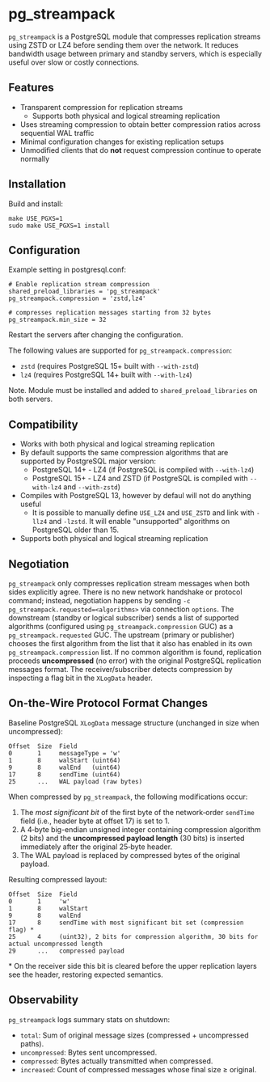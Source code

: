 pg_streampack
=============

`pg_streampack` is a PostgreSQL module that compresses replication streams
using ZSTD or LZ4 before sending them over the network.
It reduces bandwidth usage between primary and standby servers, which is
especially useful over slow or costly connections.

Features
--------

- Transparent compression for replication streams
  - Supports both physical and logical streaming replication
- Uses streaming compression to obtain better compression ratios across sequential WAL traffic
- Minimal configuration changes for existing replication setups
- Unmodified clients that do **not** request compression continue to operate normally

Installation
------------

Build and install:

    make USE_PGXS=1
    sudo make USE_PGXS=1 install

Configuration
-------------

Example setting in postgresql.conf:

    # Enable replication stream compression
    shared_preload_libraries = 'pg_streampack'
    pg_streampack.compression = 'zstd,lz4'

    # compresses replication messages starting from 32 bytes
    pg_streampack.min_size = 32

Restart the servers after changing the configuration.

The following values are supported for `pg_streampack.compression`:

- `zstd` (requires PostgreSQL 15+ built with `--with-zstd`)
- `lz4`  (requires PostgreSQL 14+ built with `--with-lz4`)

Note. Module must be installed and added to `shared_preload_libraries` on both servers.

Compatibility
-------------

- Works with both physical and logical streaming replication
- By default supports the same compression algorithms that are supported by PostgreSQL major version:
	- PostgreSQL 14+ - LZ4 (if PostgreSQL is compiled with `--with-lz4`)
	- PostgreSQL 15+ - LZ4 and ZSTD (if PostgreSQL is compiled with `--with-lz4` and `--with-zstd`)
- Compiles with PostgreSQL 13, however by defaul will not do anything useful
	- It is possible to manually define `USE_LZ4` and `USE_ZSTD` and link with `-llz4` and `-lzstd`. It will enable "unsupported" algorithms on PostgreSQL older than 15.
- Supports both physical and logical streaming replication

Negotiation
-----------

`pg_streampack` only compresses replication stream messages when both sides explicitly agree.
There is no new network handshake or protocol command; instead, negotiation happens by sending `-c pg_streampack.requested=<algorithms>` via connection `options`.
The downstream (standby or logical subscriber) sends a list of supported algorithms (configured using `pg_streampack.compression` GUC) as a `pg_streampack.requested` GUC.
The upstream (primary or publisher) chooses the first algorithm from the list that it also has enabled in its own `pg_streampack.compression` list.
If no common algorithm is found, replication proceeds **uncompressed** (no error) with the original PostgreSQL replication messages format.
The receiver/subscriber detects compression by inspecting a flag bit in the `XLogData` header.

On-the-Wire Protocol Format Changes
-----------------------------------

Baseline PostgreSQL `XLogData` message structure (unchanged in size when uncompressed):

```
Offset  Size  Field
0       1     messageType = 'w'
1       8     walStart (uint64)
9       8     walEnd   (uint64)
17      8     sendTime (uint64)
25      ...   WAL payload (raw bytes)
```

When compressed by `pg_streampack`, the following modifications occur:

1. The *most significant bit* of the first byte of the network‑order `sendTime` field (i.e., header byte at offset 17) is set to 1.
2. A 4‑byte big-endian unsigned integer containing compression algorithm (2 bits) and the **uncompressed payload length** (30 bits) is inserted immediately after the original 25‑byte header.
3. The WAL payload is replaced by compressed bytes of the original payload.

Resulting compressed layout:

```
Offset  Size  Field
0       1     'w'
1       8     walStart
9       8     walEnd
17      8     sendTime with most significant bit set (compression flag) *
25      4     (uint32), 2 bits for compression algorithm, 30 bits for actual uncompressed length
29      ...   compressed payload
```

\* On the receiver side this bit is cleared before the upper replication layers see the header, restoring expected semantics.

Observability
-------------

`pg_streampack` logs summary stats on shutdown:

- `total`: Sum of original message sizes (compressed + uncompressed paths).
- `uncompressed`: Bytes sent uncompressed.
- `compressed`: Bytes actually transmitted when compressed.
- `increased`: Count of compressed messages whose final size ≥ original.
